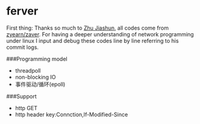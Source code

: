 ferver
=============

First thing: Thanks so much to [Zhu Jiashun][1], all codes come from [zyearn/zaver][2].
For having a deeper understanding of network programming under linux I input and debug these codes line by line referring to his commit logs.


###Programming model

 - threadpoll
 - non-blocking IO
 - 事件驱动/循环(epoll)

###Support

 - http GET
 - http header key:Connction,If-Modified-Since

[1]: http://lifeofzjs.com/
[2]: https://github.com/zyearn/zaver

